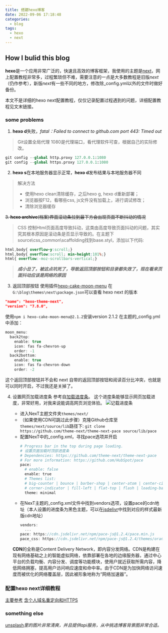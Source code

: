 ```yaml
---
title: 搭建hexo博客
date: 2022-09-06 17:18:48
categories:
  - blog
tags:
  - hexo
  - next
---
```

## How I bulid this blog
**hexo**是一个应用非常广泛的，快速且高效的博客框架，我使用的主题是[next](https://github.com/theme-next/hexo-theme-next)，网上配置教程非常多，过程繁琐但不难，需要注意的一点是大多数教程是旧版*next*（仍作参考），新版*next*有一些不同的地方，修改除_config.yml以外的文件时做好备份。

本文不是详细的hexo next配置教程，仅仅记录配置过程遇到的问题，详细配置教程见文末链接。
<!--more-->

### some problems
1. **hexo d**失败，*fatal：Failed to connect to github.com port 443: Timed out*

> Git设置全局代理
1080是代理端口，看代理软件可查，根据自己的实际修改。

```python
git config --global http.proxy 127.0.0.1:1080
git config --global https.proxy 127.0.0.1:1080
```
2. **hexo s**在本地服务器显示正常，**hexo d**发布结果与本地服务器不同
> 解决方法
> - 使用hexo clean清除缓存，之后hexo g, hexo d重新部署；
> - 浏览器按F12，看哪些css, js文件没有加载上，进行调试修改；
> - 清除浏览器缓存

~~3. **hexo archive**(档案)界面滚动条拉到最下方会出现页面不断抖动的情况~~
>  CSS 控制Html页面高度导致抖动，这类由高度导致页面抖动的问题，其实究其根本原因是滚动条是否显示导致的。在主题下source\css\_common\scaffolding找到base.styl，添加以下代码:

```css
html,body{ overflow-y:scroll;}
html,body{ overflow:scroll; min-height:101%;}
html{ overflow:-moz-scrollbars-vertical;}
```
> ***成小丑了，被这点坑死了，导致返回顶部按钮和目录都失效了，现在看来页面抖动应该是网络的原因***

3. 返回顶部按钮
使用插件[hexo-cake-moon-menu](https://github.com/jiangtj-lab/hexo-cake-moon-menu)
在`G:\blog\themes\next\package.json`可以查看 hexo next 的版本
```json
"name": "hexo-theme-next",
"version": "7.8.0",
```
使用`npm i hexo-cake-moon-menu@2.1.2`安装version 2.1.2
在主题的_config.yml中添加：
```c
moon_menu:
  back2top:
    enable: true
    icon: fas fa-chevron-up
    order: -1
  back2bottom:
    enable: true
    icon: fas fa-chevron-down
    order: -2
```
这个返回顶部按钮并不会和 next 自带的返回顶部按钮和阅读百分比冲突，也就是可以同时开启，不过我还是关掉了。

4. 设置网页加载进度条
参考自[加载进度条](https://blog.csdn.net/TomAndersen/article/details/104693194?spm=1001.2014.3001.5506)。
这个进度条能够显示网页加载进度，非常好用，对我来说能调高网页浏览体验。
![记载进度条](https://i.postimg.cc/JnWZJsj6/2.jpg)

    - 进入NexT主题文件夹`themes/next/`
    - （如果使用CDN可跳过此步骤）克隆Github仓库至`themes/next/source/lib`路径下:
    `git clone https://github.com/theme-next/theme-next-pace source/lib/pace`
    - 配置NexT中的_config.xml，寻找pace选项并开启
      ```python
      # Progress bar in the top during page loading.
      # 设置页面加载时顶部进度条
      # Dependencies: https://github.com/theme-next/theme-next-pace
      # For more information: https://github.com/HubSpot/pace
      pace:
        # enable: false
        enable: true
        # Themes list:
        # big-counter | bounce | barber-shop | center-atom | center-circle | center-radar | center-simple
        # corner-indicator | fill-left | flat-top | flash | loading-bar | mac-osx | material | minimal
        theme: minimal
      ```
    - 在NexT主题的_config.xml文件中找到vendors选项，设置pace的cdn地址（本人设置的进度条为黑色主题，可以在[jsdelivr](https://www.jsdelivr.com/package/npm/pace-js?path=themes)中找到对应的样式最新版cdn地址）
      ```c
      vendors:
        ...
      pace: https://cdn.jsdelivr.net/npm/pace-js@1.2.4/pace.min.js
      pace_css: https://cdn.jsdelivr.net/npm/pace-js@1.2.4/themes/orange/pace-theme-loading-bar.css
      ```
    **CDN**的全称是Content Delivery Network，即内容分发网络。CDN是构建在现有网络基础之上的智能虚拟网络，依靠部署在各地的边缘服务器，通过中心平台的负载均衡、内容分发、调度等功能模块，使用户就近获取所需内容，降低网络拥塞，提高用户访问响应速度和命中率。由于CDN是为加快网络访问速度而被优化的网络覆盖层，因此被形象地称为“网络加速器”。

### 配置hexo next详细教程
[主要参考](https://minyuchengmin.github.io/2020/02/26/hexo-bo-ke-xin-ban-next-zhu-ti-da-jian/#valine-comments)
[含个人域名重定向和HTTPS](https://blog.shijy16.cn/2021/05/13/%E9%85%8D%E7%BD%AE/Hexo%E5%8D%9A%E5%AE%A2%E6%90%AD%E5%BB%BA/)

### something else
[unsplash](https://unsplash.com/)*里的图片非常清爽，并且提供api服务，从中挑选博客背景图非常合适。*